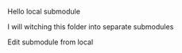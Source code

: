 Hello local submodule

I will witching this folder into separate submodules

Edit submodule from local
